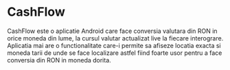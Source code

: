 # CashFlow
 
CashFlow este o aplicatie Android care face conversia valutara din RON in orice moneda din lume, la cursul valutar actualizat live la fiecare interograre. Aplicatia mai are o functionalitate care-i permite sa afiseze locatia exacta si moneda tarii de unde se face localizare astfel fiind foarte usor pentru  a face conversia din RON in moneda dorita.